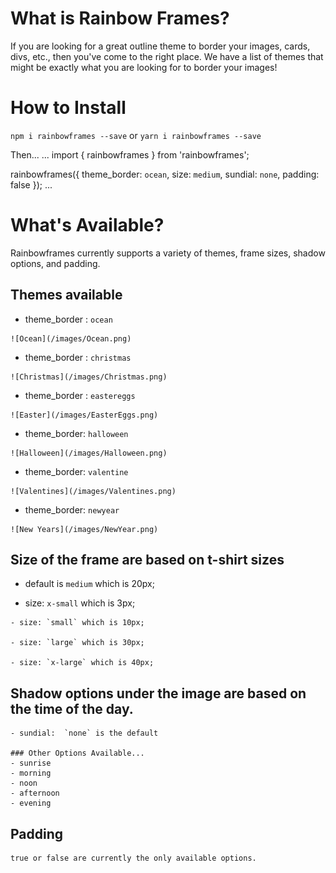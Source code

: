 #  What is Rainbow Frames?

If you are looking for a great outline theme to border your images, cards, divs, etc., then you've come to the right place. We have a list of themes that might be exactly what you are looking for to border your images!

# How to Install

`npm i rainbowframes --save`
or 
`yarn i rainbowframes --save`

Then...
...
import { rainbowframes } from 'rainbowframes'; 

rainbowframes({
    theme_border: `ocean`, 
    size: `medium`, 
    sundial:  `none`,
    padding: false
}); 
...

# What's Available? 

Rainbowframes currently supports a variety of themes, frame sizes, shadow options, and padding.

## Themes available

   - theme_border : `ocean`

    ![Ocean](/images/Ocean.png)

   - theme_border : `christmas`

    ![Christmas](/images/Christmas.png)

   - theme_border : `eastereggs`

    ![Easter](/images/EasterEggs.png)

   - theme_border: `halloween`

    ![Halloween](/images/Halloween.png)

   - theme_border: `valentine`

    ![Valentines](/images/Valentines.png)

   - theme_border: `newyear`

    ![New Years](/images/NewYear.png)

## Size of the frame are based on t-shirt sizes

   - default is `medium` which is 20px;

   - size: `x-small` which is 3px;

    - size: `small` which is 10px;

    - size: `large` which is 30px;

    - size: `x-large` which is 40px;

## Shadow options under the image are based on the time of the day. 

    - sundial:  `none` is the default

    ### Other Options Available...
    - sunrise 
    - morning
    - noon
    - afternoon
    - evening

## Padding 

    true or false are currently the only available options.